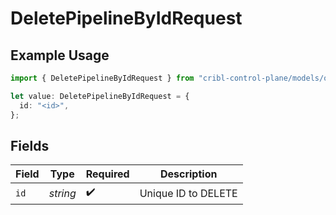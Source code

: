 # DeletePipelineByIdRequest

## Example Usage

```typescript
import { DeletePipelineByIdRequest } from "cribl-control-plane/models/operations";

let value: DeletePipelineByIdRequest = {
  id: "<id>",
};
```

## Fields

| Field               | Type                | Required            | Description         |
| ------------------- | ------------------- | ------------------- | ------------------- |
| `id`                | *string*            | :heavy_check_mark:  | Unique ID to DELETE |